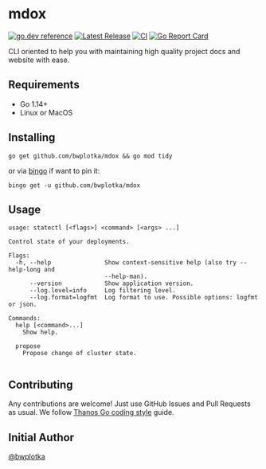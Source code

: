 # mdox

[![go.dev reference](https://img.shields.io/badge/go.dev-reference-007d9c?logo=go&logoColor=white&style=flat-square)](https://pkg.go.dev/github.com/bwplotka/mdox)
[![Latest Release](https://img.shields.io/github/release/bwplotka/mdox.svg?style=flat-square)](https://github.com/bwplotka/mdox/releases/latest)
[![CI](https://github.com/bwplotka/mdox/workflows/go/badge.svg)](https://github.com/bwplotka/mdox/actions?query=workflow%3Ago)
[![Go Report Card](https://goreportcard.com/badge/github.com/bwplotka/mdox)](https://goreportcard.com/report/github.com/bwplotka/mdox)

CLI oriented to help you with maintaining high quality project docs and website with ease.

## Requirements

* Go 1.14+
* Linux or MacOS

## Installing

```shell
go get github.com/bwplotka/mdox && go mod tidy
```

or via [bingo](github.com/bwplotka/bingo) if want to pin it:

```shell
bingo get -u github.com/bwplotka/mdox
```

## Usage

[embedmd]:# (statectl-help.txt $)
```$
usage: statectl [<flags>] <command> [<args> ...]

Control state of your deployments.

Flags:
  -h, --help               Show context-sensitive help (also try --help-long and
                           --help-man).
      --version            Show application version.
      --log.level=info     Log filtering level.
      --log.format=logfmt  Log format to use. Possible options: logfmt or json.

Commands:
  help [<command>...]
    Show help.

  propose
    Propose change of cluster state.


```

## Contributing

Any contributions are welcome! Just use GitHub Issues and Pull Requests as usual.
We follow [Thanos Go coding style](https://thanos.io/contributing/coding-style-guide.md/) guide.

## Initial Author

[@bwplotka](https://bwplotka.dev)
